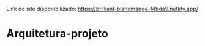 <a>Link do site disponibilizado: https://brilliant-blancmange-f4bda9.netlify.app/

# Arquitetura-projeto
